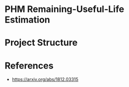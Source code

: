 # PHM Remaining-Useful-Life Estimation

# Project Structure

# References
- https://arxiv.org/abs/1812.03315

